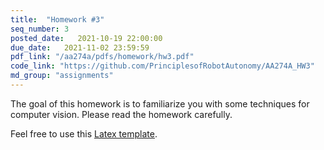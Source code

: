 ```yaml
---
title:  "Homework #3"
seq_number: 3
posted_date:   2021-10-19 22:00:00
due_date:   2021-11-02 23:59:59
pdf_link: "/aa274a/pdfs/homework/hw3.pdf"
code_link: "https://github.com/PrinciplesofRobotAutonomy/AA274A_HW3"
md_group: "assignments"
---
```


The goal of this homework is to familiarize you with some techniques for computer vision. Please read the homework carefully.

Feel free to use this [Latex template](/aa274a/pdfs/homework/hw.tex).
